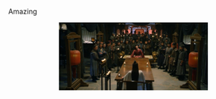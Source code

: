 Amazing
<p align="center">
 
  <img src="https://github.com/AbleDanielOfungi/ToDo-App-Flutter/blob/main/pic.png" width="300" alt="accessibility text">

</p>
